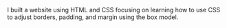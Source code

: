 I built a website using HTML and CSS focusing on learning how to use CSS to adjust borders, padding, and margin using the box model.
